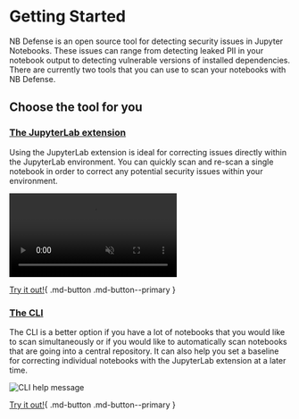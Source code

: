 # Getting Started

NB Defense is an open source tool for detecting security issues in Jupyter Notebooks. These issues can range from detecting leaked PII in your notebook output to detecting vulnerable versions of installed dependencies. There are currently two tools that you can use to scan your notebooks with NB Defense.

## Choose the tool for you

### [The JupyterLab extension](jupyter-lab-extension.md)

Using the JupyterLab extension is ideal for correcting issues directly within the JupyterLab environment. You can quickly scan and re-scan a single notebook in order to correct any potential security issues within your environment.

<video autoplay loop muted src="/imgs/jupyter-extension-example.mp4">
    Jupyter Extension Example
</video>

[Try it out!](jupyter-lab-extension.md){ .md-button .md-button--primary }

### [The CLI](cli.md)

The CLI is a better option if you have a lot of notebooks that you would like to scan simultaneously or if you would like to automatically scan notebooks that are going into a central repository. It can also help you set a baseline for correcting individual notebooks with the JupyterLab extension at a later time.

![CLI help message](/imgs/cli-help-message.png)

[Try it out!](cli.md){ .md-button .md-button--primary }
